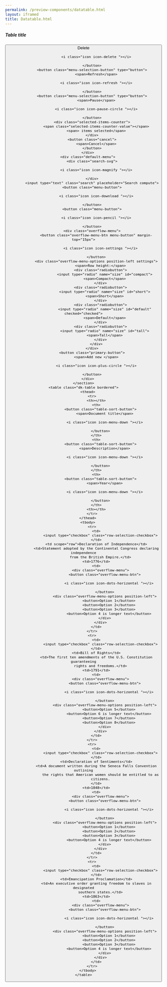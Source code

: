 ```yaml
--- 
permalink: /preview-components/datatable.html
layout: iframed 
title: Datatable.html
---
```

<div class="table-container">
    <h5>Table title</h5>
    <section class="menu">
        <div class="selected-rows-menu">
            <button class="menu-selection-button" type="button">
                <span>Delete</span>

                <i class="icon icon-delete "></i>

            </button>
            <button class="menu-selection-button" type="button">
                <span>Refresh</span>

                <i class="icon icon-refresh "></i>

            </button>
            <button class="menu-selection-button" type="button">
                <span>Pause</span>

                <i class="icon icon-pause-circle "></i>

            </button>
            <div class="selected-items-counter">
                <span class="selected-items-counter-value"></span>
                <span> items selected</span>
            </div>
            <button class="cancel">
                <span>Cancel</span>
            </button>
        </div>
        <div class="default-menu">
            <div class="search-svg">

                <i class="icon icon-magnify "></i>

            </div>
            <input type="text" class="search" placeholder="Search compute">
            <button class="menu-button">

                <i class="icon icon-download "></i>

            </button>
            <button class="menu-button">

                <i class="icon icon-pencil "></i>

            </button>
            <div class="overflow-menu">
                <button class="overflow-menu-btn menu-button" margin-top="15px">

                    <i class="icon icon-settings "></i>

                </button>
                <div class="overflow-menu-options position-left settings">
                    <span>Row height:</span>
                    <div class="radiobutton">
                        <input type="radio" name="size" id="compact">
                        <span>Compact</span>
                    </div>
                    <div class="radiobutton">
                        <input type="radio" name="size" id="short">
                        <span>Short</span>
                    </div>
                    <div class="radiobutton">
                        <input type="radio" name="size" id="default" checked="checked">
                        <span>Default</span>
                    </div>
                    <div class="radiobutton">
                        <input type="radio" name="size" id="tall">
                        <span>Tall</span>
                    </div>
                </div>
            </div>
            <button class="primary-button">
                <span>Add new </span>

                <i class="icon icon-plus-circle "></i>

            </button>
        </div>
    </section>
    <table class="dk-table bordered">
        <thead>
            <tr>
                <th></th>
                <th>
                    <button class="table-sort-button">
                        <span>Document title</span>

                        <i class="icon icon-menu-down "></i>

                    </button>
                </th>
                <th>
                    <button class="table-sort-button">
                        <span>Description</span>

                        <i class="icon icon-menu-down "></i>

                    </button>
                </th>
                <th>
                    <button class="table-sort-button">
                        <span>Year</span>

                        <i class="icon icon-menu-down "></i>

                    </button>
                </th>
                <th></th>
            </tr>
        </thead>
        <tbody>
            <tr>
                <td>
                    <input type="checkbox" class="row-selection-checkbox">
                </td>
                <td scope="row">Declaration of Independence</td>
                <td>Statement adopted by the Continental Congress declaring independence
                    from the British Empire.</td>
                <td>1776</td>
                <td>
                    <div class="overflow-menu">
                        <button class="overflow-menu-btn">

                            <i class="icon icon-dots-horizontal "></i>

                        </button>
                        <div class="overflow-menu-options position-left">
                            <button>Option 1</button>
                            <button>Option 2</button>
                            <button>Option 3</button>
                            <button>Option 4 is longer text</button>
                        </div>
                    </div>
                </td>
            </tr>
            <tr>
                <td>
                    <input type="checkbox" class="row-selection-checkbox">
                </td>
                <td>Bill of Rights</td>
                <td>The first ten amendments of the U.S. Constitution guaranteeing
                    rights and freedoms.</td>
                <td>1791</td>
                <td>
                    <div class="overflow-menu">
                        <button class="overflow-menu-btn">

                            <i class="icon icon-dots-horizontal "></i>

                        </button>
                        <div class="overflow-menu-options position-left">
                            <button>Option 5</button>
                            <button>Option 6 is longer text</button>
                            <button>Option 7</button>
                            <button>Option 8</button>
                        </div>
                    </div>
                </td>
            </tr>
            <tr>
                <td>
                    <input type="checkbox" class="row-selection-checkbox">
                </td>
                <td>Declaration of Sentiments</td>
                <td>A document written during the Seneca Falls Convention outlining
                    the rights that American women should be entitled to as
                    citizens.
                </td>
                <td>1848</td>
                <td>
                    <div class="overflow-menu">
                        <button class="overflow-menu-btn">

                            <i class="icon icon-dots-horizontal "></i>

                        </button>
                        <div class="overflow-menu-options position-left">
                            <button>Option 1</button>
                            <button>Option 2</button>
                            <button>Option 3</button>
                            <button>Option 4 is longer text</button>
                        </div>
                    </div>
                </td>
            </tr>
            <tr>
                <td>
                    <input type="checkbox" class="row-selection-checkbox">
                </td>
                <td>Emancipation Proclamation</td>
                <td>An executive order granting freedom to slaves in designated
                    southern states.</td>
                <td>1863</td>
                <td>
                    <div class="overflow-menu">
                        <button class="overflow-menu-btn">

                            <i class="icon icon-dots-horizontal "></i>

                        </button>
                        <div class="overflow-menu-options position-left">
                            <button>Option 1</button>
                            <button>Option 2</button>
                            <button>Option 3</button>
                            <button>Option 4 is longer text</button>
                        </div>
                    </div>
                </td>
            </tr>
        </tbody>
    </table>
</div>